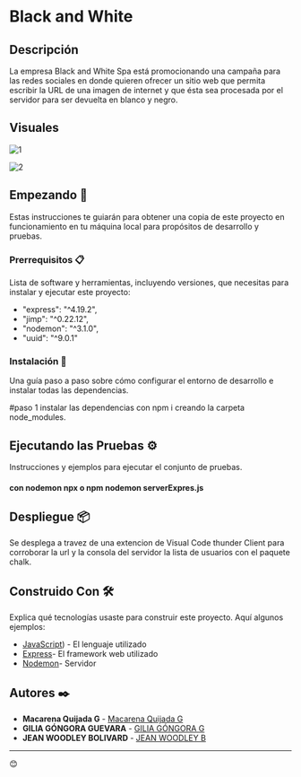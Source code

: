 # Black and White

## Descripción

La empresa Black and White Spa está promocionando una campaña para las redes sociales en donde quieren ofrecer un sitio web que permita escribir la URL de una 
imagen de internet y que ésta sea procesada por el servidor para ser devuelta en blanco y negro.

## Visuales
![1](https://github.com/MacarenaQuijadaG/Black-and-White/assets/50925916/3fceb809-e4f8-4177-846e-c0c33e202e56)

![2](https://github.com/MacarenaQuijadaG/Black-and-White/assets/50925916/790c9078-c1a5-4b8c-893c-c97b6c476e55)


## Empezando 🚀

Estas instrucciones te guiarán para obtener una copia de este proyecto en funcionamiento en tu máquina local para propósitos de desarrollo y pruebas.

### Prerrequisitos 📋

Lista de software y herramientas, incluyendo versiones, que necesitas para instalar y ejecutar este proyecto:

   - "express": "^4.19.2",
   - "jimp": "^0.22.12",
   - "nodemon": "^3.1.0",
   - "uuid": "^9.0.1"

### Instalación 🔧

Una guía paso a paso sobre cómo configurar el entorno de desarrollo e instalar todas las dependencias.

#paso 1
instalar las dependencias con npm i creando la carpeta node_modules.

## Ejecutando las Pruebas ⚙️

Instrucciones y ejemplos para ejecutar el conjunto de pruebas.

#### con nodemon npx o npm nodemon serverExpres.js

## Despliegue 📦

Se desplega a travez de una extencion de Visual Code thunder Client para corroborar la url y la consola del servidor la lista de usuarios con el paquete chalk.

## Construido Con 🛠️

Explica qué tecnologías usaste para construir este proyecto. Aquí algunos ejemplos:

- [JavaScript](https://developer.mozilla.org/en-US/docs/Web/JavaScript)) - El lenguaje utilizado
- [Express](https://expressjs.com/en/5x/api.html)- El framework web utilizado
- [Nodemon](https://www.npmjs.com/package/nodemon)- Servidor

## Autores ✒️

- **Macarena Quijada G** - [Macarena Quijada G](https://github.com/MacarenaQuijadaG)
- **GILIA GÓNGORA GUEVARA** - [GILIA GÓNGORA G](https://github.com/Giliagongora)
- **JEAN WOODLEY BOLIVARD** - [JEAN WOODLEY B](https://github.com/jwoodleybolivard)

---

 😊
